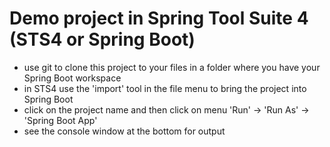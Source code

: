 # Demo project in Spring Tool Suite 4 (STS4 or Spring Boot)

- use git to clone this project to your files in a folder where you have your Spring Boot workspace
- in STS4 use the 'import' tool in the file menu to bring the project into Spring Boot
- click on the project name and then click on menu 'Run' -> 'Run As' -> 'Spring Boot App'
- see the console window at the bottom for output
